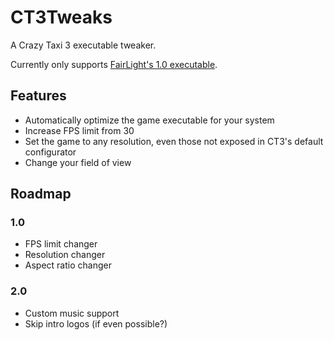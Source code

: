 CT3Tweaks
=========
A Crazy Taxi 3 executable tweaker.

Currently only supports [FairLight's 1.0 executable].

Features
--------
* Automatically optimize the game executable for your system
* Increase FPS limit from 30
* Set the game to any resolution, even those not exposed in CT3's default configurator
* Change your field of view

Roadmap
-------
### 1.0
* FPS limit changer
* Resolution changer
* Aspect ratio changer
### 2.0
* Custom music support
* Skip intro logos (if even possible?)


[FairLight's 1.0 executable]: https://www.gamecopyworld.com/games/pc_crazy_taxi_3.shtml
